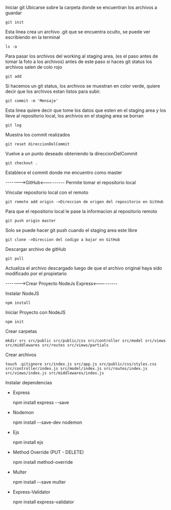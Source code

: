 Iniciar git
Ubicarse sobre la carpeta donde se encuentran los archivos a guardar

    git init

Esta linea crea un archivo .git que se encuentra oculto, se puede ver escribiendo en la terminal 

    ls -a

Para pasar los archivos del working al staging area, (es el paso antes de tomar la foto a los archivos) antes de este paso si haces git status los archivos salen de colo rojo

    git add

Si hacemos un git status, los archivos se muestran en color verde, quiere decir que los archivos estan listos para subir.

    git commit -m 'Mensaje'

Esta linea quiere decir que tome los datos que esten en el staging area y los lleve al repositorio local, los archivos en el staging area se borran

    git log 

Muestra los commit realizados

    git reset direccionDelCommit

Vuelve a un punto deseado obteniendo la direccionDelCommit

    git checkout .

Establece el commit donde me encuentro como master


------->GitHub<---------
Permite tomar el repositorio local 

Vincular repositorio local con el remoto

    git remote add origin ->Direccion de origen del repositorio en GitHub

Para que el repositorio local le pase la informacion al repositorio remoto

    git push origin master

Solo se puede hacer git push cuando el staging area este libre

    git clone ->Direccion del codigo a bajar en GitHub

Descargar archivo de gitHub

    git pull 
    
Actualiza el archivo descargado luego de que el archivo original haya sido modificado por el propietario


------->Crear Proyecto NodeJs Express<---------

Instalar NodeJS

    npm install   

Iniciar Proyecto con NodeJS  

    npm init
    
Crear carpetas 
    
    mkdir src src/public src/public/css src/controller src/model src/views src/middlewares src/routes src/views/partials
   
Crear archivos
    
    touch .gitignore src/index.js src/app.js src/public/css/styles.css src/controller/index.js src/model/index.js src/routes/index.js src/views/index.js src/middlewares/index.js
    
Instalar dependencias
- Express
    
    npm install express --save

- Nodemon
    
    npm install --save-dev nodemon

- Ejs

    npm install ejs
    
- Method Override (PUT - DELETE)

    npm install method-override

- Multer 

    npm install --save multer
    
- Express-Validator

    npm install express-validator
 
